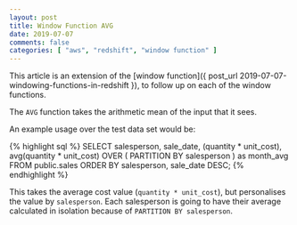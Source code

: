 ```yaml
---
layout: post
title: Window Function AVG
date: 2019-07-07
comments: false
categories: [ "aws", "redshift", "window function" ]
---
```


This article is an extension of the [window function]({ post_url 2019-07-07-windowing-functions-in-redshift }), to follow up on each of the window functions.

The `AVG` function takes the arithmetic mean of the input that it sees.

An example usage over the test data set would be:

{% highlight sql %}
SELECT salesperson, sale_date, (quantity * unit_cost),
	   avg(quantity * unit_cost) OVER (
         PARTITION BY salesperson
       ) as month_avg
FROM public.sales
ORDER BY salesperson, sale_date DESC;
{% endhighlight %}

This takes the average cost value (`quantity * unit_cost`), but personalises the value by `salesperson`. Each salesperson is going to have their average calculated in isolation because of `PARTITION BY salesperson`.

